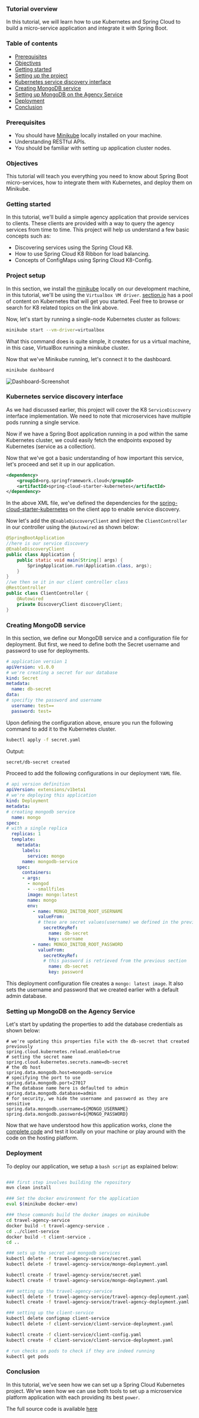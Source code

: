 ### Tutorial overview
In this tutorial, we will learn how to use Kubernetes and Spring Cloud to build a micro-service application and integrate it with Spring Boot.

### Table of contents
  - [Prerequisites](#prerequisites)
  - [Objectives](#objectives)
  - [Getting started](#getting-started)
  - [Setting up the project](#setting-up-the-project)
  - [Kubernetes service discovery interface](#kubernetes-service-discovery-interface)
  - [Creating MongoDB service](#creating-mongodb-service)
  - [Setting up MongoDB on the Agency Service](#setting-up-mongodb-on-the-agency-service)
  - [Deployment](#deployment)
  - [Conclusion](#conclusion)

### Prerequisites
- You should have [Minikube](https://minikube.sigs.k8s.io/docs/start/) locally installed on your machine.
- Understanding RESTful APIs.
- You should be familiar with setting up application cluster nodes.

### Objectives
This tutorial will teach you everything you need to know about Spring Boot micro-services, how to integrate them with Kubernetes, and deploy them on Minikube.  

### Getting started
In this tutorial, we'll build a simple agency application that provide services to clients. These clients are provided with a way to query the agency services from time to time. This project will help us understand a few basic concepts such as:

- Discovering services using the Spring Cloud K8.
- How to use Spring Cloud K8 Ribbon for load balancing.
- Concepts of ConfigMaps using Spring Cloud K8-Config.

### Project setup
In this section, we install the [minikube](https://minikube.sigs.k8s.io/docs/start/) locally on our development machine, in this tutorial, we'll be using the `Virtualbox VM driver`. [section.io](https://www.section.io/engineering-education/introduction-to-kubernetes/) has a pool of content on Kubernetes that will get you started. Feel free to browse or search for K8 related topics on the link above.

Now, let's start by running a single-node Kubernetes cluster as follows:  

```bash
minikube start --vm-driver=virtualbox
```

What this command does is quite simple, it creates for us a virtual machine, in this case, VirtualBox running a minikube cluster.  

Now that we've Minikube running, let's connect it to the dashboard.  

```bash
minikube dashboard
```

![Dashboard-Screenshot](/engineerng-education/spring-cloud/dashboard.png)

### Kubernetes service discovery interface
As we had discussed earlier, this project will cover the K8 `ServiceDiscovery` interface implementation. We need to note that microservices have multiple pods running a single service.

Now if we have a Spring Boot application running in a pod within the same Kubernetes cluster, we could easily fetch the endpoints exposed by Kubernetes (service as a collection).

Now that we've got a basic understanding of how important this service, let's proceed and set it up in our application.  

```xml
<dependency>
    <groupId>org.springframework.cloud</groupId>
    <artifactId>spring-cloud-starter-kubernetes</artifactId>
</dependency>
```

In the above XML file, we've defined the dependencies for the [spring-cloud-starter-kubernetes](https://search.maven.org/search?q=g:org.springframework.cloud%20a:spring-cloud-starter-kubernetes) on the client app to enable service discovery.

Now let's add the `@EnableDiscoveryClient` and inject the `ClientController` in our controller using the `@Autowired` as shown below:

```java
@SpringBootApplication
//here is our service discovery
@EnableDiscoveryClient
public class Application {
    public static void main(String[] args) {
        SpringApplication.run(Application.class, args);
    }
}
//we then se it in our client controller class
@RestController
public class ClientController {
    @Autowired
    private DiscoveryClient discoveryClient;
}
```

### Creating MongoDB service
In this section, we define our MongoDB service and a configuration file for deployment. But first, we need to define both the Secret username and password to use for deployments.

```yml
# application version 1
apiVersion: v1.0.0
# we're creating a secret for our database
kind: Secret
metadata:
  name: db-secret
data:
# specifiy the password and username
  username: test==
  password: test=

```

Upon defining the configuration above, ensure you run the following command to add it to the Kubernetes cluster.

```bash
kubectl apply -f secret.yaml
```

Output:  

```bash
secret/db-secret created
```

Proceed to add the following configurations in our deployment `YAML` file.   

```yml
# api version definition
apiVersion: extensions/v1beta1
# we're deploying this application
kind: Deployment
metadata:
# creating mongodb service
  name: mongo
spec:
# with a single replica
  replicas: 1
  template:
    metadata:
      labels:
        service: mongo
      name: mongodb-service
    spec:
      containers:
      - args:
        - mongod
        - --smallfiles
        image: mongo:latest
        name: mongo
        env:
          - name: MONGO_INITDB_ROOT_USERNAME
            valueFrom:
            # these are secret values(username) we defined in the previous section
              secretKeyRef:
                name: db-secret
                key: username
          - name: MONGO_INITDB_ROOT_PASSWORD
            valueFrom:
              secretKeyRef:
              # this password is retrieved from the previous section
                name: db-secret
                key: password
```

This deployment configuration file creates a `mongo: latest image`. It also sets the username and password that we created earlier with a default admin database.

### Setting up MongoDB on the Agency Service
Let's start by updating the properties to add the database credentials as shown below:

```properties
# we're updating this properties file with the db-secret that created previously
spring.cloud.kubernetes.reload.enabled=true
# setting the secret name
spring.cloud.kubernetes.secrets.name=db-secret
# the db host
spring.data.mongodb.host=mongodb-service
# specifying the port to use
spring.data.mongodb.port=27017
# The database name here is defaulted to admin
spring.data.mongodb.database=admin
# for security, we hide the username and password as they are sensitive
spring.data.mongodb.username=${MONGO_USERNAME}
spring.data.mongodb.password=${MONGO_PASSWORD}
```

Now that we have understood how this application works, clone the [complete code](https://replit.com/@odiwuoramos/spring-cloud) and test it locally on your machine or play around with the code on the hosting platform.

### Deployment
To deploy our application, we setup a `bash script` as explained below:  

```bash

### first step involves building the repository
mvn clean install

### Set the docker environment for the application
eval $(minikube docker-env)

### these commands build the docker images on minikube
cd travel-agency-service
docker build -t travel-agency-service .
cd ../client-service
docker build -t client-service .
cd ..

### sets up the secret and mongodb services
kubectl delete -f travel-agency-service/secret.yaml
kubectl delete -f travel-agency-service/mongo-deployment.yaml

kubectl create -f travel-agency-service/secret.yaml
kubectl create -f travel-agency-service/mongo-deployment.yaml

### setting up the travel-agency-service
kubectl delete -f travel-agency-service/travel-agency-deployment.yaml
kubectl create -f travel-agency-service/travel-agency-deployment.yaml

### setting up the client-service
kubectl delete configmap client-service
kubectl delete -f client-service/client-service-deployment.yaml

kubectl create -f client-service/client-config.yaml
kubectl create -f client-service/client-service-deployment.yaml

# run checks on pods to check if they are indeed running
kubectl get pods

```

### Conclusion
In this tutorial, we've seen how we can set up a Spring Cloud Kubernetes project.
We've seen how we can use both tools to set up a microservice platform application with each providing its best `power`.

The full source code is available [here](https://replit.com/@odiwuoramos/spring-cloud#kubernetes-guide/client-service/client-config.yaml)
